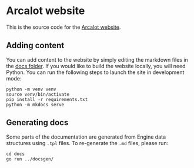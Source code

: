 # Arcalot website

This is the source code for the [Arcalot website](https://arcalot.github.io).

## Adding content

You can add content to the website by simply editing the markdown files in the [docs folder](docs). If you would like to build the website locally, you will need Python. You can run the following steps to launch the site in development mode:

```
python -m venv venv
source venv/bin/activate
pip install -r requirements.txt
python -m mkdocs serve
```

## Generating docs

Some parts of the documentation are generated from Engine data structures using `.tpl` files. To re-generate the `.md` files, please run:

```
cd docs
go run ../docsgen/
```
